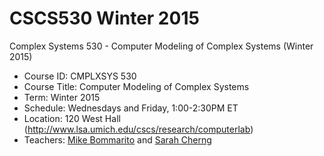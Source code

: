 CSCS530 Winter 2015
==============
Complex Systems 530 - Computer Modeling of Complex Systems (Winter 2015)

  * Course ID: CMPLXSYS 530
  * Course Title: Computer Modeling of Complex Systems
  * Term: Winter 2015
  * Schedule: Wednesdays and Friday, 1:00-2:30PM ET
  * Location: 120 West Hall (http://www.lsa.umich.edu/cscs/research/computerlab)
  * Teachers: [Mike Bommarito](http://bommaritollc.com) and [Sarah Cherng](https://www.linkedin.com/pub/sarah-cherng/35/1b7/316)
